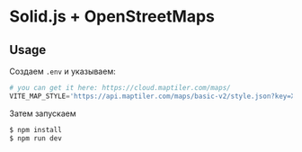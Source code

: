 # Solid.js + OpenStreetMaps 

## Usage

Создаем `.env` и указываем:
```python
# you can get it here: https://cloud.maptiler.com/maps/
VITE_MAP_STYLE='https://api.maptiler.com/maps/basic-v2/style.json?key=XXXXXXXXXXXXXXXXXXXX'
```

Затем запускаем
```bash
$ npm install
$ npm run dev
```